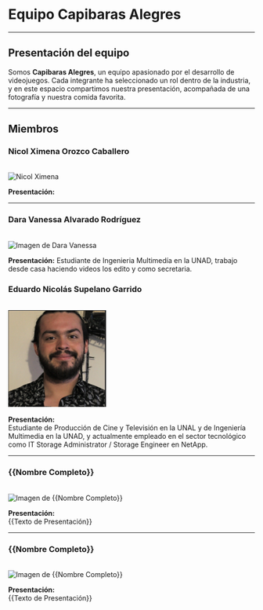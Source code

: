 # Equipo Capibaras Alegres

---

## Presentación del equipo

Somos **Capibaras Alegres**, un equipo apasionado por el desarrollo de videojuegos. Cada integrante ha seleccionado un rol dentro de la industria, y en este espacio compartimos nuestra presentación, acompañada de una fotografía y nuestra comida favorita.

---

## Miembros

### Nicol Ximena Orozco Caballero
<br>


<img src="https://github.com/user-attachments/assets/6a5fd467-f450-42ca-8638-f095a5f7b5f8" alt="Nicol Ximena" style="width:200px; height:auto;">

**Presentación:**

---

### Dara Vanessa Alvarado Rodríguez
<br>


<img src="https://github.com/user-attachments/assets/d8c63c99-f12d-4569-a00e-ab4330a83c80" alt="Imagen de Dara Vanessa" style="width:200px; height:auto;">

**Presentación:**
Estudiante de Ingenieria Multimedía en la UNAD, trabajo desde casa haciendo videos los edito y como secretaria.

### Eduardo Nicolás Supelano Garrido
<br>


<img src="https://github.com/vanessa10r/Capibaras-Alegres/raw/main/Eduardo.supelano/foto%20de%20perfil.png?raw=true" alt="Imagen de Eduardo Nicolás" style="width:200px; height:auto;">
  
**Presentación:**  
Estudiante de Producción de Cine y Televisión en la UNAL y de Ingeniería Multimedia en la UNAD, y actualmente empleado en el sector tecnológico como IT Storage Administrator / Storage Engineer en NetApp.


---
### {{Nombre Completo}}
<br>

<img src="{{URL de la Imagen}}" alt="Imagen de {{Nombre Completo}}" style="width:200px; height:auto;">
  
**Presentación:**  
{{Texto de Presentación}}


---
### {{Nombre Completo}}
<br>

<img src="{{URL de la Imagen}}" alt="Imagen de {{Nombre Completo}}" style="width:200px; height:auto;">
  
**Presentación:**  
{{Texto de Presentación}}
